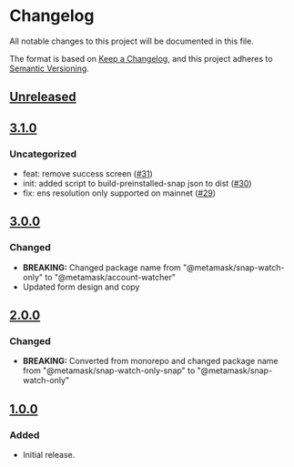 # Changelog

All notable changes to this project will be documented in this file.

The format is based on [Keep a Changelog](https://keepachangelog.com/en/1.0.0/),
and this project adheres to [Semantic Versioning](https://semver.org/spec/v2.0.0.html).

## [Unreleased]

## [3.1.0]

### Uncategorized

- feat: remove success screen ([#31](https://github.com/MetaMask/snap-watch-only/pull/31))
- init: added script to build-preinstalled-snap json to dist ([#30](https://github.com/MetaMask/snap-watch-only/pull/30))
- fix: ens resolution only supported on mainnet ([#29](https://github.com/MetaMask/snap-watch-only/pull/29))

## [3.0.0]

### Changed

- **BREAKING:** Changed package name from "@metamask/snap-watch-only" to "@metamask/account-watcher"
- Updated form design and copy

## [2.0.0]

### Changed

- **BREAKING:** Converted from monorepo and changed package name from "@metamask/snap-watch-only-snap" to "@metamask/snap-watch-only"

## [1.0.0]

### Added

- Initial release.

[Unreleased]: https://github.com/MetaMask/snap-watch-only/compare/v3.1.0...HEAD
[3.1.0]: https://github.com/MetaMask/snap-watch-only/compare/v3.0.0...v3.1.0
[3.0.0]: https://github.com/MetaMask/snap-watch-only/compare/v2.0.0...v3.0.0
[2.0.0]: https://github.com/MetaMask/snap-watch-only/compare/v1.0.0...v2.0.0
[1.0.0]: https://github.com/MetaMask/snap-watch-only/releases/tag/v1.0.0
